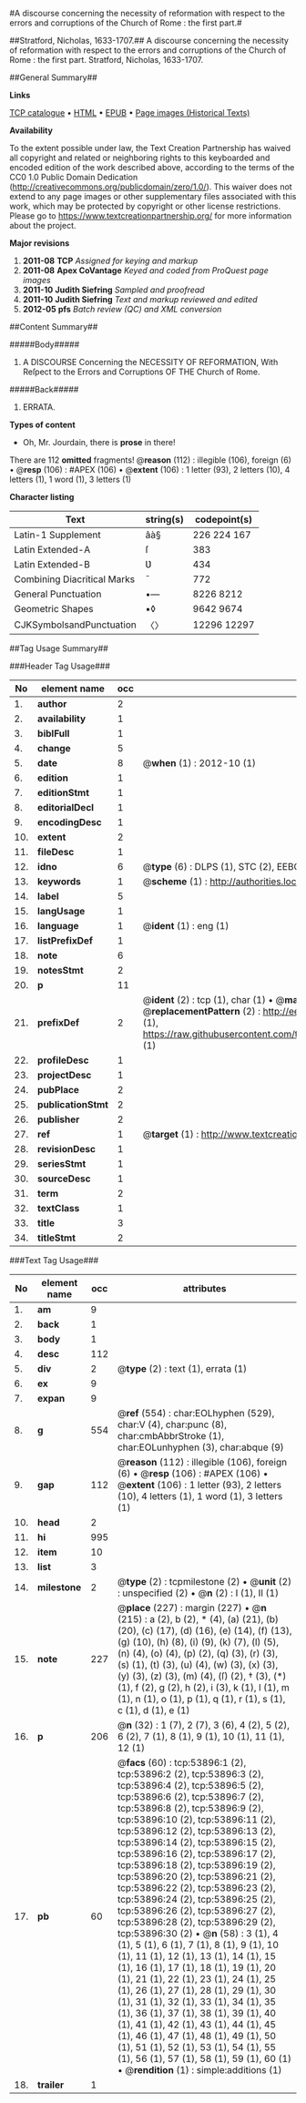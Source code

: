 #A discourse concerning the necessity of reformation with respect to the errors and corruptions of the Church of Rome : the first part.#

##Stratford, Nicholas, 1633-1707.##
A discourse concerning the necessity of reformation with respect to the errors and corruptions of the Church of Rome : the first part.
Stratford, Nicholas, 1633-1707.

##General Summary##

**Links**

[TCP catalogue](http://www.ota.ox.ac.uk/tcp/)  • 
[HTML](http://tei.it.ox.ac.uk/tcp/Texts-HTML/free/A61/A61802.html)  • 
[EPUB](http://tei.it.ox.ac.uk/tcp/Texts-EPUB/free/A61/A61802.epub) • 
[Page images (Historical Texts)](https://historicaltexts.jisc.ac.uk/eebo-12091289e)

**Availability**

To the extent possible under law, the Text Creation Partnership has waived all copyright and related or neighboring rights to this keyboarded and encoded edition of the work described above, according to the terms of the CC0 1.0 Public Domain Dedication (http://creativecommons.org/publicdomain/zero/1.0/). This waiver does not extend to any page images or other supplementary files associated with this work, which may be protected by copyright or other license restrictions. Please go to https://www.textcreationpartnership.org/ for more information about the project.

**Major revisions**

1. __2011-08__ __TCP__ *Assigned for keying and markup*
1. __2011-08__ __Apex CoVantage__ *Keyed and coded from ProQuest page images*
1. __2011-10__ __Judith Siefring__ *Sampled and proofread*
1. __2011-10__ __Judith Siefring__ *Text and markup reviewed and edited*
1. __2012-05__ __pfs__ *Batch review (QC) and XML conversion*

##Content Summary##

#####Body#####

1. A DISCOURSE Concerning the NECESSITY OF REFORMATION, With Reſpect to the Errors and Corruptions OF THE Church of Rome.

#####Back#####

1. ERRATA.

**Types of content**

  * Oh, Mr. Jourdain, there is **prose** in there!

There are 112 **omitted** fragments! 
 @__reason__ (112) : illegible (106), foreign (6)  •  @__resp__ (106) : #APEX (106)  •  @__extent__ (106) : 1 letter (93), 2 letters (10), 4 letters (1), 1 word (1), 3 letters (1)

**Character listing**


|Text|string(s)|codepoint(s)|
|---|---|---|
|Latin-1 Supplement|âà§|226 224 167|
|Latin Extended-A|ſ|383|
|Latin Extended-B|Ʋ|434|
|Combining             Diacritical Marks|̄|772|
|General Punctuation|•—|8226 8212|
|Geometric Shapes|▪◊|9642 9674|
|CJKSymbolsandPunctuation|〈〉|12296 12297|

##Tag Usage Summary##

###Header Tag Usage###

|No|element name|occ|attributes|
|---|---|---|---|
|1.|__author__|2||
|2.|__availability__|1||
|3.|__biblFull__|1||
|4.|__change__|5||
|5.|__date__|8| @__when__ (1) : 2012-10 (1)|
|6.|__edition__|1||
|7.|__editionStmt__|1||
|8.|__editorialDecl__|1||
|9.|__encodingDesc__|1||
|10.|__extent__|2||
|11.|__fileDesc__|1||
|12.|__idno__|6| @__type__ (6) : DLPS (1), STC (2), EEBO-CITATION (1), OCLC (1), VID (1)|
|13.|__keywords__|1| @__scheme__ (1) : http://authorities.loc.gov/ (1)|
|14.|__label__|5||
|15.|__langUsage__|1||
|16.|__language__|1| @__ident__ (1) : eng (1)|
|17.|__listPrefixDef__|1||
|18.|__note__|6||
|19.|__notesStmt__|2||
|20.|__p__|11||
|21.|__prefixDef__|2| @__ident__ (2) : tcp (1), char (1)  •  @__matchPattern__ (2) : ([0-9\-]+):([0-9IVX]+) (1), (.+) (1)  •  @__replacementPattern__ (2) : http://eebo.chadwyck.com/downloadtiff?vid=$1&page=$2 (1), https://raw.githubusercontent.com/textcreationpartnership/Texts/master/tcpchars.xml#$1 (1)|
|22.|__profileDesc__|1||
|23.|__projectDesc__|1||
|24.|__pubPlace__|2||
|25.|__publicationStmt__|2||
|26.|__publisher__|2||
|27.|__ref__|1| @__target__ (1) : http://www.textcreationpartnership.org/docs/. (1)|
|28.|__revisionDesc__|1||
|29.|__seriesStmt__|1||
|30.|__sourceDesc__|1||
|31.|__term__|2||
|32.|__textClass__|1||
|33.|__title__|3||
|34.|__titleStmt__|2||


###Text Tag Usage###

|No|element name|occ|attributes|
|---|---|---|---|
|1.|__am__|9||
|2.|__back__|1||
|3.|__body__|1||
|4.|__desc__|112||
|5.|__div__|2| @__type__ (2) : text (1), errata (1)|
|6.|__ex__|9||
|7.|__expan__|9||
|8.|__g__|554| @__ref__ (554) : char:EOLhyphen (529), char:V (4), char:punc (8), char:cmbAbbrStroke (1), char:EOLunhyphen (3), char:abque (9)|
|9.|__gap__|112| @__reason__ (112) : illegible (106), foreign (6)  •  @__resp__ (106) : #APEX (106)  •  @__extent__ (106) : 1 letter (93), 2 letters (10), 4 letters (1), 1 word (1), 3 letters (1)|
|10.|__head__|2||
|11.|__hi__|995||
|12.|__item__|10||
|13.|__list__|3||
|14.|__milestone__|2| @__type__ (2) : tcpmilestone (2)  •  @__unit__ (2) : unspecified (2)  •  @__n__ (2) : I (1), II (1)|
|15.|__note__|227| @__place__ (227) : margin (227)  •  @__n__ (215) : a (2), b (2), * (4), (a) (21), (b) (20), (c) (17), (d) (16), (e) (14), (f) (13), (g) (10), (h) (8), (i) (9), (k) (7), (l) (5), (n) (4), (o) (4), (p) (2), (q) (3), (r) (3), (s) (1), (t) (3), (u) (4), (w) (3), (x) (3), (y) (3), (z) (3), (m) (4), (ſ) (2), † (3), (*) (1), f (2), g (2), h (2), i (3), k (1), l (1), m (1), n (1), o (1), p (1), q (1), r (1), s (1), c (1), d (1), e (1)|
|16.|__p__|206| @__n__ (32) : 1 (7), 2 (7), 3 (6), 4 (2), 5 (2), 6 (2), 7 (1), 8 (1), 9 (1), 10 (1), 11 (1), 12 (1)|
|17.|__pb__|60| @__facs__ (60) : tcp:53896:1 (2), tcp:53896:2 (2), tcp:53896:3 (2), tcp:53896:4 (2), tcp:53896:5 (2), tcp:53896:6 (2), tcp:53896:7 (2), tcp:53896:8 (2), tcp:53896:9 (2), tcp:53896:10 (2), tcp:53896:11 (2), tcp:53896:12 (2), tcp:53896:13 (2), tcp:53896:14 (2), tcp:53896:15 (2), tcp:53896:16 (2), tcp:53896:17 (2), tcp:53896:18 (2), tcp:53896:19 (2), tcp:53896:20 (2), tcp:53896:21 (2), tcp:53896:22 (2), tcp:53896:23 (2), tcp:53896:24 (2), tcp:53896:25 (2), tcp:53896:26 (2), tcp:53896:27 (2), tcp:53896:28 (2), tcp:53896:29 (2), tcp:53896:30 (2)  •  @__n__ (58) : 3 (1), 4 (1), 5 (1), 6 (1), 7 (1), 8 (1), 9 (1), 10 (1), 11 (1), 12 (1), 13 (1), 14 (1), 15 (1), 16 (1), 17 (1), 18 (1), 19 (1), 20 (1), 21 (1), 22 (1), 23 (1), 24 (1), 25 (1), 26 (1), 27 (1), 28 (1), 29 (1), 30 (1), 31 (1), 32 (1), 33 (1), 34 (1), 35 (1), 36 (1), 37 (1), 38 (1), 39 (1), 40 (1), 41 (1), 42 (1), 43 (1), 44 (1), 45 (1), 46 (1), 47 (1), 48 (1), 49 (1), 50 (1), 51 (1), 52 (1), 53 (1), 54 (1), 55 (1), 56 (1), 57 (1), 58 (1), 59 (1), 60 (1)  •  @__rendition__ (1) : simple:additions (1)|
|18.|__trailer__|1||
